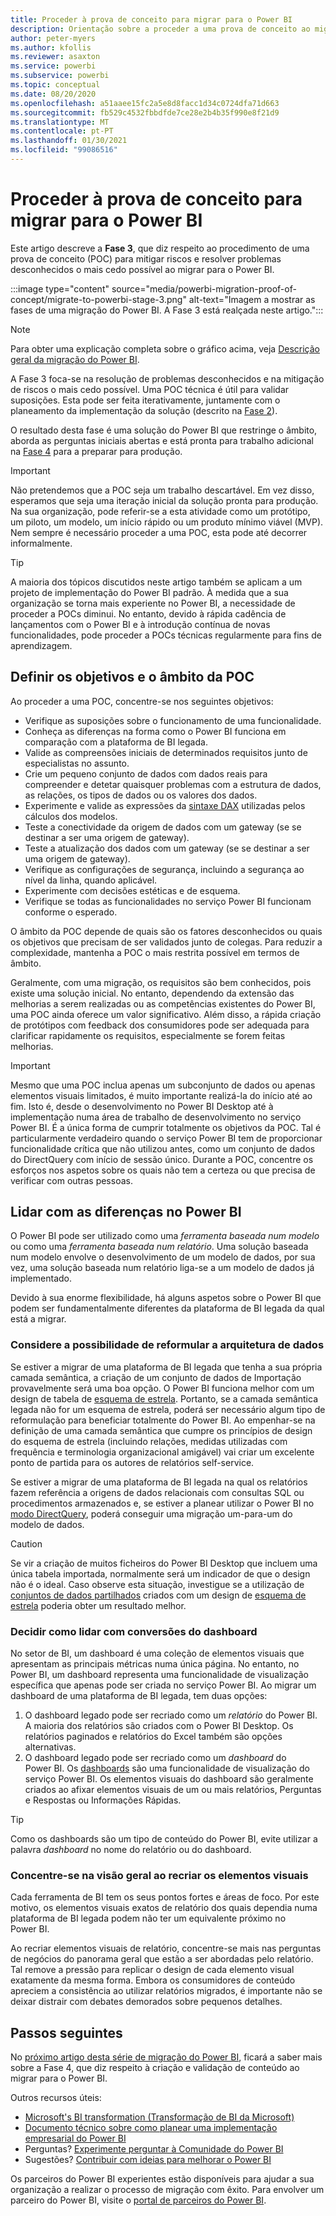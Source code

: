 ```yaml
---
title: Proceder à prova de conceito para migrar para o Power BI
description: Orientação sobre a proceder a uma prova de conceito ao migrar para o Power BI.
author: peter-myers
ms.author: kfollis
ms.reviewer: asaxton
ms.service: powerbi
ms.subservice: powerbi
ms.topic: conceptual
ms.date: 08/20/2020
ms.openlocfilehash: a51aaee15fc2a5e8d8facc1d34c0724dfa71d663
ms.sourcegitcommit: fb529c4532fbbdfde7ce28e2b4b35f990e8f21d9
ms.translationtype: MT
ms.contentlocale: pt-PT
ms.lasthandoff: 01/30/2021
ms.locfileid: "99086516"
---
```

# <a name="conduct-proof-of-concept-to-migrate-to-power-bi"></a>Proceder à prova de conceito para migrar para o Power BI

Este artigo descreve a **Fase 3**, que diz respeito ao procedimento de uma prova de conceito (POC) para mitigar riscos e resolver problemas desconhecidos o mais cedo possível ao migrar para o Power BI.

:::image type="content" source="media/powerbi-migration-proof-of-concept/migrate-to-powerbi-stage-3.png" alt-text="Imagem a mostrar as fases de uma migração do Power BI. A Fase 3 está realçada neste artigo.":::

> [!NOTE]
> Para obter uma explicação completa sobre o gráfico acima, veja [Descrição geral da migração do Power BI](powerbi-migration-overview.md).

A Fase 3 foca-se na resolução de problemas desconhecidos e na mitigação de riscos o mais cedo possível. Uma POC técnica é útil para validar suposições. Esta pode ser feita iterativamente, juntamente com o planeamento da implementação da solução (descrito na [Fase 2](powerbi-migration-planning.md)).

O resultado desta fase é uma solução do Power BI que restringe o âmbito, aborda as perguntas iniciais abertas e está pronta para trabalho adicional na [Fase 4](powerbi-migration-create-validate-content.md) para a preparar para produção.

> [!IMPORTANT]
> Não pretendemos que a POC seja um trabalho descartável. Em vez disso, esperamos que seja uma iteração inicial da solução pronta para produção. Na sua organização, pode referir-se a esta atividade como um protótipo, um piloto, um modelo, um início rápido ou um produto mínimo viável (MVP). Nem sempre é necessário proceder a uma POC, esta pode até decorrer informalmente.

> [!TIP]
> A maioria dos tópicos discutidos neste artigo também se aplicam a um projeto de implementação do Power BI padrão. À medida que a sua organização se torna mais experiente no Power BI, a necessidade de proceder a POCs diminui. No entanto, devido à rápida cadência de lançamentos com o Power BI e à introdução contínua de novas funcionalidades, pode proceder a POCs técnicas regularmente para fins de aprendizagem.

## <a name="set-poc-goals-and-scope"></a>Definir os objetivos e o âmbito da POC

Ao proceder a uma POC, concentre-se nos seguintes objetivos:

- Verifique as suposições sobre o funcionamento de uma funcionalidade.
- Conheça as diferenças na forma como o Power BI funciona em comparação com a plataforma de BI legada.
- Valide as compreensões iniciais de determinados requisitos junto de especialistas no assunto.
- Crie um pequeno conjunto de dados com dados reais para compreender e detetar quaisquer problemas com a estrutura de dados, as relações, os tipos de dados ou os valores dos dados.
- Experimente e valide as expressões da [sintaxe DAX](/dax/) utilizadas pelos cálculos dos modelos.
- Teste a conectividade da origem de dados com um gateway (se se destinar a ser uma origem de gateway).
- Teste a atualização dos dados com um gateway (se se destinar a ser uma origem de gateway).
- Verifique as configurações de segurança, incluindo a segurança ao nível da linha, quando aplicável.
- Experimente com decisões estéticas e de esquema.
- Verifique se todas as funcionalidades no serviço Power BI funcionam conforme o esperado.

O âmbito da POC depende de quais são os fatores desconhecidos ou quais os objetivos que precisam de ser validados junto de colegas. Para reduzir a complexidade, mantenha a POC o mais restrita possível em termos de âmbito.

Geralmente, com uma migração, os requisitos são bem conhecidos, pois existe uma solução inicial. No entanto, dependendo da extensão das melhorias a serem realizadas ou as competências existentes do Power BI, uma POC ainda oferece um valor significativo. Além disso, a rápida criação de protótipos com feedback dos consumidores pode ser adequada para clarificar rapidamente os requisitos, especialmente se forem feitas melhorias.

> [!IMPORTANT]
> Mesmo que uma POC inclua apenas um subconjunto de dados ou apenas elementos visuais limitados, é muito importante realizá-la do início até ao fim. Isto é, desde o desenvolvimento no Power BI Desktop até à implementação numa área de trabalho de desenvolvimento no serviço Power BI. É a única forma de cumprir totalmente os objetivos da POC. Tal é particularmente verdadeiro quando o serviço Power BI tem de proporcionar funcionalidade crítica que não utilizou antes, como um conjunto de dados do DirectQuery com início de sessão único. Durante a POC, concentre os esforços nos aspetos sobre os quais não tem a certeza ou que precisa de verificar com outras pessoas.

## <a name="handle-differences-in-power-bi"></a>Lidar com as diferenças no Power BI

O Power BI pode ser utilizado como uma _ferramenta baseada num modelo_ ou como uma _ferramenta baseada num relatório_. Uma solução baseada num modelo envolve o desenvolvimento de um modelo de dados, por sua vez, uma solução baseada num relatório liga-se a um modelo de dados já implementado.

Devido à sua enorme flexibilidade, há alguns aspetos sobre o Power BI que podem ser fundamentalmente diferentes da plataforma de BI legada da qual está a migrar.

### <a name="consider-redesigning-the-data-architecture"></a>Considere a possibilidade de reformular a arquitetura de dados

Se estiver a migrar de uma plataforma de BI legada que tenha a sua própria camada semântica, a criação de um conjunto de dados de Importação provavelmente será uma boa opção. O Power BI funciona melhor com um design de tabela de [esquema de estrela](star-schema.md). Portanto, se a camada semântica legada não for um esquema de estrela, poderá ser necessário algum tipo de reformulação para beneficiar totalmente do Power BI. Ao empenhar-se na definição de uma camada semântica que cumpre os princípios de design do esquema de estrela (incluindo relações, medidas utilizadas com frequência e terminologia organizacional amigável) vai criar um excelente ponto de partida para os autores de relatórios self-service.

Se estiver a migrar de uma plataforma de BI legada na qual os relatórios fazem referência a origens de dados relacionais com consultas SQL ou procedimentos armazenados e, se estiver a planear utilizar o Power BI no [modo DirectQuery](../connect-data/desktop-use-directquery.md), poderá conseguir uma migração um-para-um do modelo de dados.

> [!CAUTION]
> Se vir a criação de muitos ficheiros do Power BI Desktop que incluem uma única tabela importada, normalmente será um indicador de que o design não é o ideal. Caso observe esta situação, investigue se a utilização de [conjuntos de dados partilhados](../connect-data/service-datasets-across-workspaces.md) criados com um design de [esquema de estrela](star-schema.md) poderia obter um resultado melhor.

### <a name="decide-how-to-handle-dashboard-conversions"></a>Decidir como lidar com conversões do dashboard

No setor de BI, um dashboard é uma coleção de elementos visuais que apresentam as principais métricas numa única página. No entanto, no Power BI, um dashboard representa uma funcionalidade de visualização específica que apenas pode ser criada no serviço Power BI. Ao migrar um dashboard de uma plataforma de BI legada, tem duas opções:

1. O dashboard legado pode ser recriado como um _relatório_ do Power BI. A maioria dos relatórios são criados com o Power BI Desktop. Os relatórios paginados e relatórios do Excel também são opções alternativas.
2. O dashboard legado pode ser recriado como um _dashboard_ do Power BI. Os [dashboards](../fundamentals/service-basic-concepts.md#dashboards) são uma funcionalidade de visualização do serviço Power BI. Os elementos visuais do dashboard são geralmente criados ao afixar elementos visuais de um ou mais relatórios, Perguntas e Respostas ou Informações Rápidas.

> [!TIP]
> Como os dashboards são um tipo de conteúdo do Power BI, evite utilizar a palavra _dashboard_ no nome do relatório ou do dashboard.

### <a name="focus-on-the-big-picture-when-recreating-visuals"></a>Concentre-se na visão geral ao recriar os elementos visuais

Cada ferramenta de BI tem os seus pontos fortes e áreas de foco. Por este motivo, os elementos visuais exatos de relatório dos quais dependia numa plataforma de BI legada podem não ter um equivalente próximo no Power BI.

Ao recriar elementos visuais de relatório, concentre-se mais nas perguntas de negócios do panorama geral que estão a ser abordadas pelo relatório. Tal remove a pressão para replicar o design de cada elemento visual exatamente da mesma forma. Embora os consumidores de conteúdo apreciem a consistência ao utilizar relatórios migrados, é importante não se deixar distrair com debates demorados sobre pequenos detalhes.

## <a name="next-steps"></a>Passos seguintes

No [próximo artigo desta série de migração do Power BI](powerbi-migration-create-validate-content.md), ficará a saber mais sobre a Fase 4, que diz respeito à criação e validação de conteúdo ao migrar para o Power BI.

Outros recursos úteis:

- [Microsoft's BI transformation (Transformação de BI da Microsoft)](center-of-excellence-microsoft-business-intelligence-transformation.md)
- [Documento técnico sobre como planear uma implementação empresarial do Power BI](https://aka.ms/PBIEnterpriseDeploymentWP)
- Perguntas? [Experimente perguntar à Comunidade do Power BI](https://community.powerbi.com/)
- Sugestões? [Contribuir com ideias para melhorar o Power BI](https://ideas.powerbi.com/)

Os parceiros do Power BI experientes estão disponíveis para ajudar a sua organização a realizar o processo de migração com êxito. Para envolver um parceiro do Power BI, visite o [portal de parceiros do Power BI](https://powerbi.microsoft.com/partners/).
